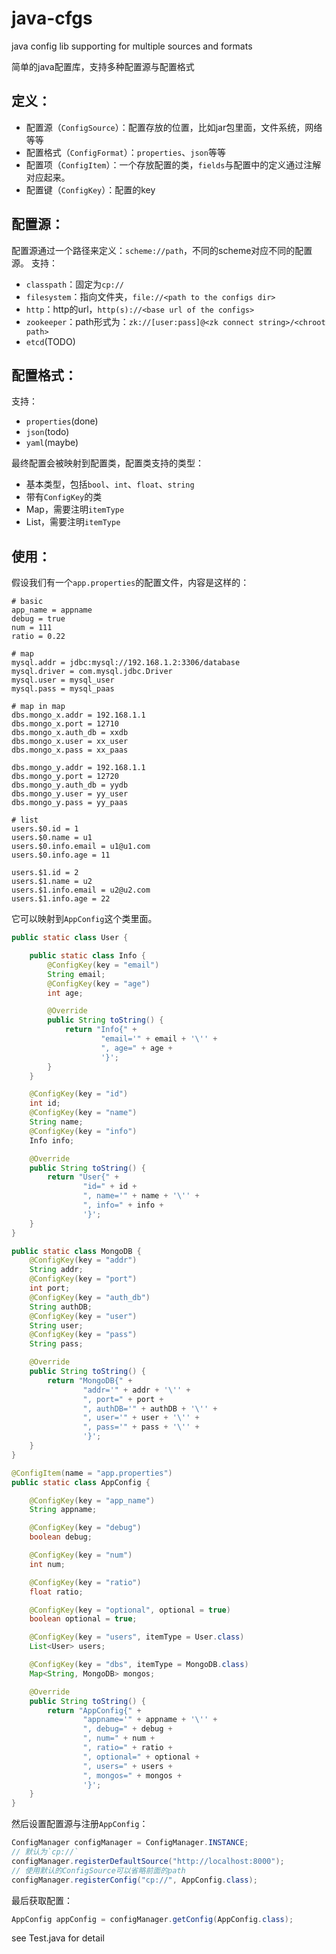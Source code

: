 # java-cfgs
java config lib supporting for multiple sources and formats

简单的java配置库，支持多种配置源与配置格式

## 定义：
- 配置源（`ConfigSource`）：配置存放的位置，比如jar包里面，文件系统，网络等等
- 配置格式（`ConfigFormat`）：`properties`、`json`等等
- 配置项（`ConfigItem`）：一个存放配置的类，`fields`与配置中的定义通过注解对应起来。
- 配置键（`ConfigKey`）：配置的key

## 配置源：
配置源通过一个路径来定义：`scheme://path`，不同的scheme对应不同的配置源。
支持：
- `classpath`：固定为`cp://`
- `filesystem`：指向文件夹，`file://<path to the configs dir>`
- `http`：http的url，`http(s)://<base url of the configs>`
- `zookeeper`：path形式为：`zk://[user:pass]@<zk connect string>/<chroot path>`
- `etcd`(TODO)

## 配置格式：
支持：
- `properties`(done)
- `json`(todo)
- `yaml`(maybe)

最终配置会被映射到配置类，配置类支持的类型：
- 基本类型，包括`bool`、`int`、`float`、`string`
- 带有`ConfigKey`的类
- Map，需要注明`itemType`
- List，需要注明`itemType`

## 使用：
假设我们有一个`app.properties`的配置文件，内容是这样的：
```
# basic
app_name = appname
debug = true
num = 111
ratio = 0.22

# map
mysql.addr = jdbc:mysql://192.168.1.2:3306/database
mysql.driver = com.mysql.jdbc.Driver
mysql.user = mysql_user
mysql.pass = mysql_paas

# map in map
dbs.mongo_x.addr = 192.168.1.1
dbs.mongo_x.port = 12710
dbs.mongo_x.auth_db = xxdb
dbs.mongo_x.user = xx_user
dbs.mongo_x.pass = xx_paas

dbs.mongo_y.addr = 192.168.1.1
dbs.mongo_y.port = 12720
dbs.mongo_y.auth_db = yydb
dbs.mongo_y.user = yy_user
dbs.mongo_y.pass = yy_paas

# list
users.$0.id = 1
users.$0.name = u1
users.$0.info.email = u1@u1.com
users.$0.info.age = 11

users.$1.id = 2
users.$1.name = u2
users.$1.info.email = u2@u2.com
users.$1.info.age = 22
```
它可以映射到`AppConfig`这个类里面。
```java
public static class User {

    public static class Info {
        @ConfigKey(key = "email")
        String email;
        @ConfigKey(key = "age")
        int age;

        @Override
        public String toString() {
            return "Info{" +
                    "email='" + email + '\'' +
                    ", age=" + age +
                    '}';
        }
    }

    @ConfigKey(key = "id")
    int id;
    @ConfigKey(key = "name")
    String name;
    @ConfigKey(key = "info")
    Info info;

    @Override
    public String toString() {
        return "User{" +
                "id=" + id +
                ", name='" + name + '\'' +
                ", info=" + info +
                '}';
    }
}

public static class MongoDB {
    @ConfigKey(key = "addr")
    String addr;
    @ConfigKey(key = "port")
    int port;
    @ConfigKey(key = "auth_db")
    String authDB;
    @ConfigKey(key = "user")
    String user;
    @ConfigKey(key = "pass")
    String pass;

    @Override
    public String toString() {
        return "MongoDB{" +
                "addr='" + addr + '\'' +
                ", port=" + port +
                ", authDB='" + authDB + '\'' +
                ", user='" + user + '\'' +
                ", pass='" + pass + '\'' +
                '}';
    }
}

@ConfigItem(name = "app.properties")
public static class AppConfig {

    @ConfigKey(key = "app_name")
    String appname;

    @ConfigKey(key = "debug")
    boolean debug;

    @ConfigKey(key = "num")
    int num;

    @ConfigKey(key = "ratio")
    float ratio;

    @ConfigKey(key = "optional", optional = true)
    boolean optional = true;

    @ConfigKey(key = "users", itemType = User.class)
    List<User> users;

    @ConfigKey(key = "dbs", itemType = MongoDB.class)
    Map<String, MongoDB> mongos;

    @Override
    public String toString() {
        return "AppConfig{" +
                "appname='" + appname + '\'' +
                ", debug=" + debug +
                ", num=" + num +
                ", ratio=" + ratio +
                ", optional=" + optional +
                ", users=" + users +
                ", mongos=" + mongos +
                '}';
    }
}
```
然后设置配置源与注册`AppConfig`：
```java
ConfigManager configManager = ConfigManager.INSTANCE;
// 默认为`cp://`
configManager.registerDefaultSource("http://localhost:8000");
// 使用默认的ConfigSource可以省略前面的path
configManager.registerConfig("cp://", AppConfig.class);
```

最后获取配置：
```java
AppConfig appConfig = configManager.getConfig(AppConfig.class);
```

see Test.java for detail
